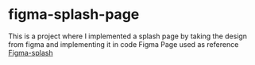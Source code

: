 # figma-splash-page
This is a project where I implemented a splash page by taking the design from figma and implementing it in code
Figma Page used as reference [Figma-splash](https://www.figma.com/file/4KIM14zOqqIKRuF8kBtHGs/Showcase-Website?node-id=1%3A2)

